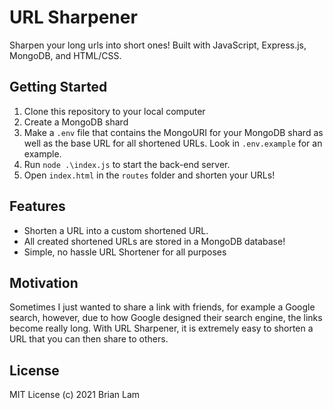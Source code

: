 # URL Sharpener

Sharpen your long urls into short ones! Built with JavaScript, Express.js, MongoDB, and HTML/CSS. 

## Getting Started

1. Clone this repository to your local computer
2. Create a MongoDB shard
3. Make a `.env` file that contains the MongoURI for your MongoDB shard as well as the base URL for all shortened URLs. Look in `.env.example` for an example.
4. Run `node .\index.js` to start the back-end server.
5. Open `index.html` in the `routes` folder and shorten your URLs!

## Features

* Shorten a URL into a custom shortened URL.
* All created shortened URLs are stored in a MongoDB database!
* Simple, no hassle URL Shortener for all purposes

## Motivation

Sometimes I just wanted to share a link with friends, for example a Google search, however, due to how Google designed their search engine, the links become really long. With URL Sharpener, it is extremely easy to shorten a URL that you can then share to others.

## License

MIT License (c) 2021 Brian Lam
